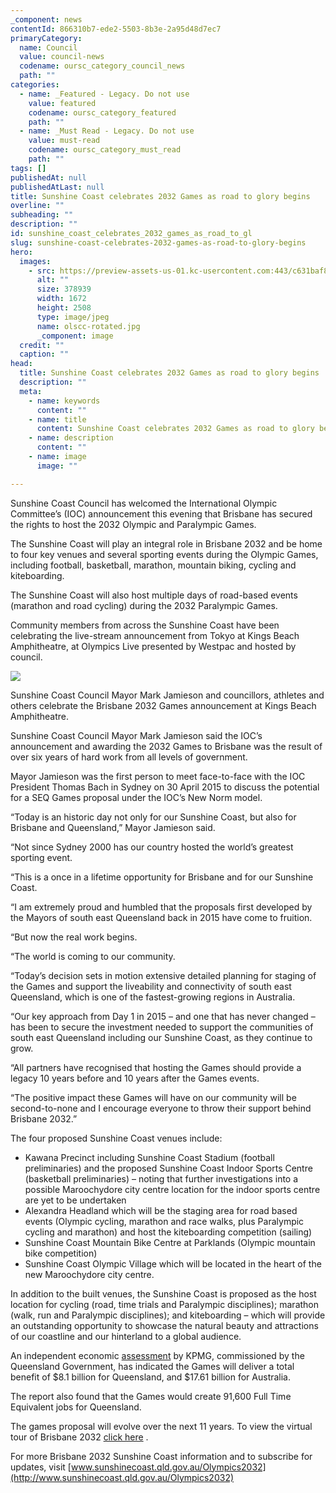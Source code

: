 ```yaml
---
_component: news
contentId: 866310b7-ede2-5503-8b3e-2a95d48d7ec7
primaryCategory:
  name: Council
  value: council-news
  codename: oursc_category_council_news
  path: ""
categories:
  - name: _Featured - Legacy. Do not use
    value: featured
    codename: oursc_category_featured
    path: ""
  - name: _Must Read - Legacy. Do not use
    value: must-read
    codename: oursc_category_must_read
    path: ""
tags: []
publishedAt: null
publishedAtLast: null
title: Sunshine Coast celebrates 2032 Games as road to glory begins
overline: ""
subheading: ""
description: ""
id: sunshine_coast_celebrates_2032_games_as_road_to_gl
slug: sunshine-coast-celebrates-2032-games-as-road-to-glory-begins
hero:
  images:
    - src: https://preview-assets-us-01.kc-usercontent.com:443/c631baf8-1b46-001f-580c-d0001b68b4a8/1405a7c4-af29-4621-86a7-5ea2aa192472/olscc-rotated.jpg
      alt: ""
      size: 378939
      width: 1672
      height: 2508
      type: image/jpeg
      name: olscc-rotated.jpg
      _component: image
  credit: ""
  caption: ""
head:
  title: Sunshine Coast celebrates 2032 Games as road to glory begins
  description: ""
  meta:
    - name: keywords
      content: ""
    - name: title
      content: Sunshine Coast celebrates 2032 Games as road to glory begins
    - name: description
      content: ""
    - name: image
      image: ""

---
```

Sunshine Coast Council has welcomed the International Olympic Committee’s (IOC) announcement this evening that Brisbane has secured the rights to host the 2032 Olympic and Paralympic Games.  

The Sunshine Coast will play an integral role in Brisbane 2032 and be home to four key venues and several sporting events during the Olympic Games, including football, basketball, marathon, mountain biking, cycling and kiteboarding.

The Sunshine Coast will also host multiple days of road-based events (marathon and road cycling) during the 2032 Paralympic Games.

Community members from across the Sunshine Coast have been celebrating the live-stream announcement from Tokyo at Kings Beach Amphitheatre, at Olympics Live presented by Westpac and hosted by council.

![](https://preview-assets-us-01.kc-usercontent.com:443/c631baf8-1b46-001f-580c-d0001b68b4a8/52613e7d-99c7-4b28-bc82-bd2dd7fa7625/210721_183728_BJA2241-1024x468.jpg)

Sunshine Coast Council Mayor Mark Jamieson and councillors, athletes and others celebrate the Brisbane 2032 Games announcement at Kings Beach Amphitheatre.

Sunshine Coast Council Mayor Mark Jamieson said the IOC’s announcement and awarding the 2032 Games to Brisbane was the result of over six years of hard work from all levels of government.

Mayor Jamieson was the first person to meet face-to-face with the IOC President Thomas Bach in Sydney on 30 April 2015 to discuss the potential for a SEQ Games proposal under the IOC’s New Norm model. 

“Today is an historic day not only for our Sunshine Coast, but also for Brisbane and Queensland,” Mayor Jamieson said.

“Not since Sydney 2000 has our country hosted the world’s greatest sporting event.

“This is a once in a lifetime opportunity for Brisbane and for our Sunshine Coast.  

“I am extremely proud and humbled that the proposals first developed by the Mayors of south east Queensland back in 2015 have come to fruition.

“But now the real work begins.

“The world is coming to our community.

“Today’s decision sets in motion extensive detailed planning for staging of the Games and support the liveability and connectivity of south east Queensland, which is one of the fastest-growing regions in Australia.

“Our key approach from Day 1 in 2015 – and one that has never changed – has been to secure the investment needed to support the communities of south east Queensland including our Sunshine Coast, as they continue to grow.

“All partners have recognised that hosting the Games should provide a legacy 10 years before and 10 years after the Games events.

“The positive impact these Games will have on our community will be second-to-none and I encourage everyone to throw their support behind Brisbane 2032.” 

The four proposed Sunshine Coast venues include:

*   Kawana Precinct including Sunshine Coast Stadium (football preliminaries) and the proposed Sunshine Coast Indoor Sports Centre (basketball preliminaries) – noting that further investigations into a possible Maroochydore city centre location for the indoor sports centre are yet to be undertaken
*   Alexandra Headland which will be the staging area for road based events (Olympic cycling, marathon and race walks, plus Paralympic cycling and marathon) and host the kiteboarding competition (sailing)
*   Sunshine Coast Mountain Bike Centre at Parklands (Olympic mountain bike competition) 
*   Sunshine Coast Olympic Village which will be located in the heart of the new Maroochydore city centre.

In addition to the built venues, the Sunshine Coast is proposed as the host location for cycling (road, time trials and Paralympic disciplines); marathon (walk, run and Paralympic disciplines); and kiteboarding – which will provide an outstanding opportunity to showcase the natural beauty and attractions of our coastline and our hinterland to a global audience.

An independent economic [assessment](https://stillmed.olympics.com/media/Documents/International-Olympic-Committee/Commissions/Future-host-commission/The-Games-of-The-Olympiad/2032-Games-Economic-Analysis-Summary-Report.pdf)
&#x20;by KPMG, commissioned by the Queensland Government, has indicated the Games will deliver a total benefit of $8.1 billion for Queensland, and $17.61 billion for Australia.

The report also found that the Games would create 91,600 Full Time Equivalent jobs for Queensland.

The games proposal will evolve over the next 11 years. To view the virtual tour of Brisbane 2032 [click here](https://www.olympics.com.au/news/aoc-welcomes-date-with-destiny-with-brisbane-2032-set-for-tokyo-vote/)
. 

For more Brisbane 2032 Sunshine Coast information and to subscribe for updates, visit [www.sunshinecoast.qld.gov.au/Olympics2032](http://www.sunshinecoast.qld.gov.au/Olympics2032)
